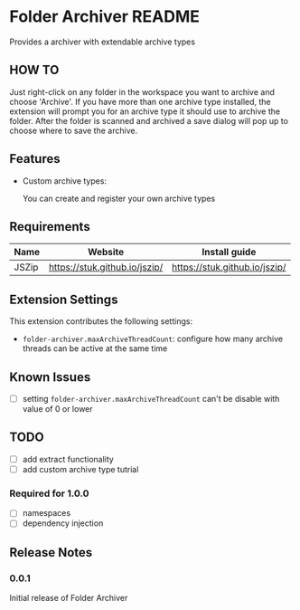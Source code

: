 # Folder Archiver README

Provides a archiver with extendable archive types

## HOW TO

Just right-click on any folder in the workspace you want to archive and choose 'Archive'.
If you have more than one archive type installed, the extension will prompt you for an archive type it should use to archive the folder.
After the folder is scanned and archived a save dialog will pop up to choose where to save the archive.

## Features

* Custom archive types:

   You can create and register your own archive types

## Requirements

  Name |            Website            |         Install guide         
 ----- | ----------------------------- | ----------------------------- 
 JSZip | https://stuk.github.io/jszip/ | https://stuk.github.io/jszip/ 

## Extension Settings

This extension contributes the following settings:

* `folder-archiver.maxArchiveThreadCount`: configure how many archive threads can be active at the same time

## Known Issues

 - [ ] setting `folder-archiver.maxArchiveThreadCount` can't be disable with value of 0 or lower

## TODO

 - [ ] add extract functionality
 - [ ] add custom archive type tutrial

### Required for 1.0.0
 - [ ] namespaces
 - [ ] dependency injection

## Release Notes

### 0.0.1

Initial release of Folder Archiver